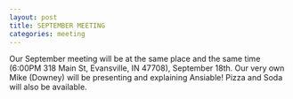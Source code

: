 ```yaml
---
layout: post
title: SEPTEMBER MEETING
categories: meeting
---
```


<p>Our September meeting will be at the same place and the same time (6:00PM 318 Main St, Evansville, IN 47708), September 18th. Our very own Mike (Downey) will be presenting and explaining Ansiable! Pizza and Soda will also be available.</p>
